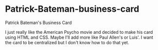 # Patrick-Bateman-business-card
Patrick Bateman's Business Card

I just really like the American Psycho movie and decided to make his card using HTML and CSS. Maybe I'll add more like Paul Allen's or Luis'. I want the card to be centralized but I don't know how to do that yet.
